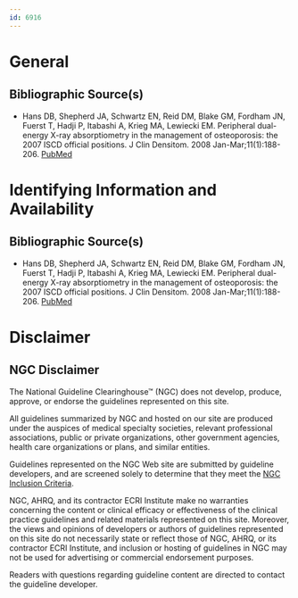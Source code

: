 ```yaml
---
id: 6916
---
```


# General

## Bibliographic Source(s)

- Hans DB, Shepherd JA, Schwartz EN, Reid DM, Blake GM, Fordham JN, Fuerst T, Hadji P, Itabashi A, Krieg MA, Lewiecki EM. Peripheral dual-energy X-ray absorptiometry in the management of osteoporosis: the 2007 ISCD official positions. J Clin Densitom. 2008 Jan-Mar;11(1):188-206. [ PubMed ](http://www.ncbi.nlm.nih.gov/entrez/query.fcgi?cmd=Retrieve&db=pubmed&dopt=Abstract&list_uids=18442759)

# Identifying Information and Availability

## Bibliographic Source(s)

- Hans DB, Shepherd JA, Schwartz EN, Reid DM, Blake GM, Fordham JN, Fuerst T, Hadji P, Itabashi A, Krieg MA, Lewiecki EM. Peripheral dual-energy X-ray absorptiometry in the management of osteoporosis: the 2007 ISCD official positions. J Clin Densitom. 2008 Jan-Mar;11(1):188-206. [ PubMed ](http://www.ncbi.nlm.nih.gov/entrez/query.fcgi?cmd=Retrieve&db=pubmed&dopt=Abstract&list_uids=18442759)

# Disclaimer

## NGC Disclaimer

The National Guideline Clearinghouse™ (NGC) does not develop, produce, approve, or endorse the guidelines represented on this site.

All guidelines summarized by NGC and hosted on our site are produced under the auspices of medical specialty societies, relevant professional associations, public or private organizations, other government agencies, health care organizations or plans, and similar entities.

Guidelines represented on the NGC Web site are submitted by guideline developers, and are screened solely to determine that they meet the [NGC Inclusion Criteria](/help-and-about/summaries/inclusion-criteria).

NGC, AHRQ, and its contractor ECRI Institute make no warranties concerning the content or clinical efficacy or effectiveness of the clinical practice guidelines and related materials represented on this site. Moreover, the views and opinions of developers or authors of guidelines represented on this site do not necessarily state or reflect those of NGC, AHRQ, or its contractor ECRI Institute, and inclusion or hosting of guidelines in NGC may not be used for advertising or commercial endorsement purposes.

Readers with questions regarding guideline content are directed to contact the guideline developer.

